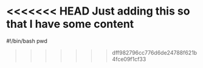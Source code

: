 <<<<<<< HEAD
Just adding this so that I have some content 
=======
#!/bin/bash
pwd
>>>>>>> dff982796cc776d6de24788f621b4fce09f1cf33
